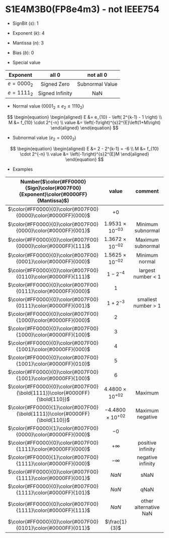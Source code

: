 # S1E4M3B0(FP8e4m3) - not IEEE754

+ SignBit ($s$): 1
+ Exponent ($k$): 4
+ Mantissa ($n$): 3
+ Bias ($b$): 0

+ Special value

| Exponent   | all 0             | not all 0         |
| :-:        | :-:               | :-:               |
| $e = 0000_2$ | Signed Zero       | Subnormal Value   |
| $e = 1111_2$ | Signed Infinity   |       NaN         |

+ Normal value ($0001_2 \le e_2 \le 1110_2$)

$$
\begin{equation}
\begin{aligned}
E &= e_{10} - \left( 2^{k-1} - 1 \right) \\
M &= f_{10} \cdot 2^{-n} \\
value &= \left(-1\right)^{s}2^{E}\left(1+M\right)
\end{aligned}
\end{equation}
$$

+ Subnormal value ($e_2 = 0000_2$)

$$
\begin{equation}
\begin{aligned}
E &= 2 - 2^{k-1} = -6 \\
M &= f_{10} \cdot 2^{-n} \\
value &= \left(-1\right)^{s}2^{E}M
\end{aligned}
\end{equation}
$$

+ Examples

| Number($\color{#FF0000}{Sign}\color{#007F00}{Exponent}\color{#0000FF}{Mantissa}$)  | value                 |        comment        |
| :-:                                                                                | :-:                   | :-:                   |
| $\color{#FF0000}{0}\color{#007F00}{0000}\color{#0000FF}{000}$                         | $+0$                  |                       |
| $\color{#FF0000}{0}\color{#007F00}{0000}\color{#0000FF}{001}$                        | $1.9531\times10^{-03}$    |   Minimum subnormal   |
| $\color{#FF0000}{0}\color{#007F00}{0000}\color{#0000FF}{111}$                         | $1.3672\times10^{-02}$    |   Maximum subnormal   |
| $\color{#FF0000}{0}\color{#007F00}{0001}\color{#0000FF}{000}$                        | $1.5625\times10^{-02}$    |    Minimum normal     |
| $\color{#FF0000}{0}\color{#007F00}{0110}\color{#0000FF}{111}$                   |  $1 - 2^{-4}$        |  largest number < 1   |
| $\color{#FF0000}{0}\color{#007F00}{0111}\color{#0000FF}{000}$                        |  $1$                  |                       |
| $\color{#FF0000}{0}\color{#007F00}{0111}\color{#0000FF}{001}$                       |  $1 + 2^{-3}$        |  smallest number > 1  |
| $\color{#FF0000}{0}\color{#007F00}{1000}\color{#0000FF}{000}$                        |  $2$                  |                       |
| $\color{#FF0000}{0}\color{#007F00}{1000}\color{#0000FF}{100}$                       |  $3$                  |                       |
| $\color{#FF0000}{0}\color{#007F00}{1001}\color{#0000FF}{000}$                   |  $4$                  |                       |
| $\color{#FF0000}{0}\color{#007F00}{1001}\color{#0000FF}{010}$             |  $5$                  |                       |
| $\color{#FF0000}{0}\color{#007F00}{1001}\color{#0000FF}{100}$             |  $6$                  |                       |
| $\color{#FF0000}{0}\color{#007F00}{\bold{1111}}\color{#0000FF}{\bold{110}}$    | $4.4800\times10^{+02}$    |        Maximum        |
| $\color{#FF0000}{1}\color{#007F00}{\bold{1111}}\color{#0000FF}{\bold{110}}$    | $-4.4800\times10^{+02}$    |     Maximum negative  |
| $\color{#FF0000}{1}\color{#007F00}{0000}\color{#0000FF}{000}$                         | $-0$                  |                       |
| $\color{#FF0000}{0}\color{#007F00}{1111}\color{#0000FF}{000}$                         | $+\infty$             |   positive infinity   |
| $\color{#FF0000}{1}\color{#007F00}{1111}\color{#0000FF}{000}$                         | $-\infty$             |   negative infinity   |
| $\color{#FF0000}{0}\color{#007F00}{1111}\color{#0000FF}{001}$                        | $NaN$                 |         sNaN          |
| $\color{#FF0000}{0}\color{#007F00}{1111}\color{#0000FF}{101}$                   | $NaN$                 |         qNaN          |
| $\color{#FF0000}{0}\color{#007F00}{1111}\color{#0000FF}{111}$                         | $NaN$                 | other alternative NaN |
| $\color{#FF0000}{0}\color{#007F00}{0101}\color{#0000FF}{011}$                 | $\frac{1}{3}$        |                       |
